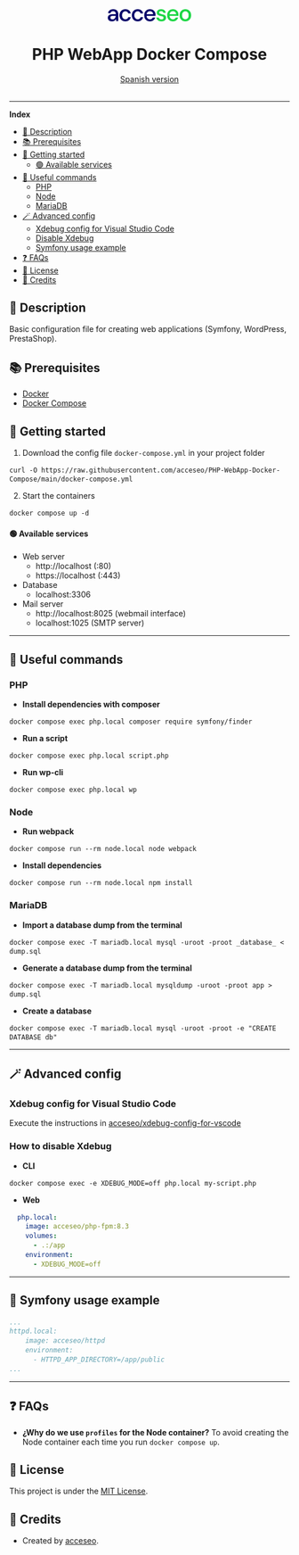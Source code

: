 <div align="center">
    <a href="https://www.acceseo.com">
        <img alt="acceseo logo" src="logo.svg" width="150">
    </a>
</div>

<h1 align="center">PHP WebApp Docker Compose</h1>
<div align="center">
    <a href="README.md">Spanish version</a>
    <br><br>
</div>

<hr>

**Index**
- [📖 Description](#-description)
- [📚 Prerequisites](#-prerequisites)
- [🔨 Getting started](#-getting-started)
  - [🟢 Available services](#-available-services)
- [🤖 Useful commands](#-useful-commands)
  - [PHP](#php)
  - [Node](#node)
  - [MariaDB](#mariadb)
- [🪄 Advanced config](#-advanced-config)
  - [Xdebug config for Visual Studio Code](#xdebug-config-for-visual-studio-code)
  - [Disable Xdebug](#how-to-disable-xdebug)
  - [Symfony usage example](#-symfony-usage-example)
- [:question: FAQs](#question-faqs)
- [📄 License](#-license)
- [👷 Credits](#-credits)

## 📖 Description
Basic configuration file for creating web applications (Symfony, WordPress, PrestaShop).

## 📚 Prerequisites
- [Docker](https://docs.docker.com/engine/install/)
- [Docker Compose](https://docs.docker.com/compose/install/)

## 🔨 Getting started
1. Download the config file `docker-compose.yml` in your project folder
```shell
curl -O https://raw.githubusercontent.com/acceseo/PHP-WebApp-Docker-Compose/main/docker-compose.yml
```
2. Start the containers
```shell
docker compose up -d
```
#### 🟢 Available services
* Web server
  * http://localhost (:80)
  * https://localhost (:443)
* Database
  * localhost:3306
* Mail server
  * http://localhost:8025 (webmail interface)
  * localhost:1025 (SMTP server)
---

## 🤖 Useful commands
### PHP
* **Install dependencies with composer**
```shell
docker compose exec php.local composer require symfony/finder
```
* **Run a script**
```shell
docker compose exec php.local script.php
```
* **Run wp-cli**
```shell
docker compose exec php.local wp
```

### Node
* **Run webpack**
```shell
docker compose run --rm node.local node webpack
```
* **Install dependencies**
```shell
docker compose run --rm node.local npm install
```

### MariaDB
* **Import a database dump from the terminal**
```shell
docker compose exec -T mariadb.local mysql -uroot -proot _database_ < dump.sql
```
* **Generate a database dump from the terminal**
```shell
docker compose exec -T mariadb.local mysqldump -uroot -proot app > dump.sql
```
* **Create a database**
```shell
docker compose exec -T mariadb.local mysql -uroot -proot -e "CREATE DATABASE db"
```
---

## 🪄 Advanced config
### Xdebug config for Visual Studio Code
Execute the instructions in [acceseo/xdebug-config-for-vscode](https://github.com/acceseo/xdebug-config-for-vscode)
### How to disable Xdebug
* **CLI**
```shell
docker compose exec -e XDEBUG_MODE=off php.local my-script.php
```
* **Web**
```yaml
  php.local:
    image: acceseo/php-fpm:8.3
    volumes:
      - .:/app
    environment:
      - XDEBUG_MODE=off
```
---

## 🚀 Symfony usage example
```yaml
...
httpd.local:
    image: acceseo/httpd
    environment:
      - HTTPD_APP_DIRECTORY=/app/public
...
```
---

## :question: FAQs
- **¿Why do we use `profiles` for the Node container?**
To avoid creating the Node container each time you run `docker compose up`.

## 📄 License
This project is under the [MIT License](LICENSE).

## 👷 Credits
* Created by [acceseo](https://www.acceseo.com).
